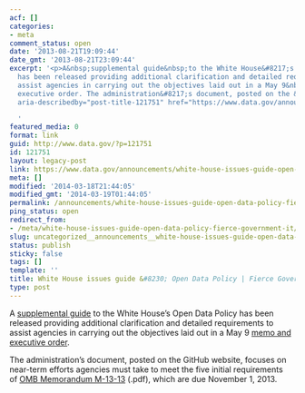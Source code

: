 ```yaml
---
acf: []
categories:
- meta
comment_status: open
date: '2013-08-21T19:09:44'
date_gmt: '2013-08-21T23:09:44'
excerpt: '<p>A&nbsp;supplemental guide&nbsp;to the White House&#8217;s Open Data Policy
  has been released providing additional clarification and detailed requirements to
  assist agencies in carrying out the objectives laid out in a May 9&nbsp;memo and
  executive order. The administration&#8217;s document, posted on the &hellip; <a
  aria-describedby="post-title-121751" href="https://www.data.gov/announcements/white-house-issues-guide-open-data-policy-fierce-government-it">Continued</a></p>

  '
featured_media: 0
format: link
guid: http://www.data.gov/?p=121751
id: 121751
layout: legacy-post
link: https://www.data.gov/announcements/white-house-issues-guide-open-data-policy-fierce-government-it
meta: []
modified: '2014-03-18T21:44:05'
modified_gmt: '2014-03-19T01:44:05'
permalink: /announcements/white-house-issues-guide-open-data-policy-fierce-government-it/
ping_status: open
redirect_from:
- /meta/white-house-issues-guide-open-data-policy-fierce-government-it/
slug: uncategorized__announcements__white-house-issues-guide-open-data-policy-fierce-government-it
status: publish
sticky: false
tags: []
template: ''
title: White House issues guide &#8230; Open Data Policy | Fierce Government IT
type: post
---
```

A [supplemental guide](http://project-open-data.github.io/implementation-guide/) to the White House’s Open Data Policy has been released providing additional clarification and detailed requirements to assist agencies in carrying out the objectives laid out in a May 9 [memo and executive order](http://www.fiercegovernmentit.com/story/white-house-releases-open-data-policy/2013-05-09).


The administration’s document, posted on the GitHub website, focuses on near-term efforts agencies must take to meet the five initial requirements of [OMB Memorandum M-13-13](http://www.whitehouse.gov) (.pdf), which are due November 1, 2013.


